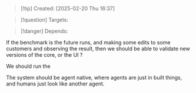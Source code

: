 
>[!tip] Created: [2025-02-20 Thu 16:37]

>[!question] Targets: 

>[!danger] Depends: 

If the benchmark is the future runs, and making some edits to some customers and observing the result, then we should be able to validate new versions of the core, or the UI ?

We should run the 

The system should be agent native, where agents are just in built things, and humans just look like another agent.

